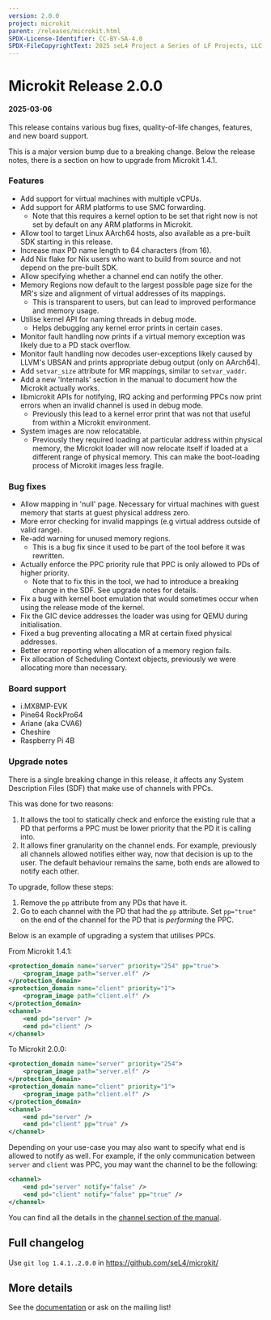 ```yaml
---
version: 2.0.0
project: microkit
parent: /releases/microkit.html
SPDX-License-Identifier: CC-BY-SA-4.0
SPDX-FileCopyrightText: 2025 seL4 Project a Series of LF Projects, LLC.
---
```


# Microkit Release 2.0.0

#### 2025-03-06

This release contains various bug fixes, quality-of-life changes, features, and
new board support.

This is a major version bump due to a breaking change. Below the release notes,
there is a section on how to upgrade from Microkit 1.4.1.

### Features

* Add support for virtual machines with multiple vCPUs.
* Add support for ARM platforms to use SMC forwarding.
    * Note that this requires a kernel option to be set that right now is not
      set by default on any ARM platforms in Microkit.
* Allow tool to target Linux AArch64 hosts, also available as a pre-built SDK
  starting in this release.
* Increase max PD name length to 64 characters (from 16).
* Add Nix flake for Nix users who want to build from source and not depend on
  the pre-built SDK.
* Allow specifying whether a channel end can notify the other.
* Memory Regions now default to the largest possible page size for the MR's size
  and alignment of virtual addresses of its mappings.
    * This is transparent to users, but can lead to improved performance and
      memory usage.
* Utilise kernel API for naming threads in debug mode.
    * Helps debugging any kernel error prints in certain cases.
* Monitor fault handling now prints if a virtual memory exception was likely due
  to a PD stack overflow.
* Monitor fault handling now decodes user-exceptions likely caused by LLVM's
  UBSAN and prints appropriate debug output (only on AArch64).
* Add `setvar_size` attribute for MR mappings, similar to `setvar_vaddr`.
* Add a new 'Internals' section in the manual to document how the Microkit
  actually works.
* libmicrokit APIs for notifying, IRQ acking and performing PPCs now print
  errors when an invalid channel is used in debug mode.
    * Previously this lead to a kernel error print that was not that useful from
      within a Microkit environment.
* System images are now relocatable.
    * Previously they required loading at particular address within physical
      memory, the Microkit loader will now relocate itself if loaded at a
      different range of physical memory. This can make the boot-loading process
      of Microkit images less fragile.

### Bug fixes

* Allow mapping in 'null' page. Necessary for virtual machines with guest memory
  that starts at guest physical address zero.
* More error checking for invalid mappings (e.g virtual address outside of valid
  range).
* Re-add warning for unused memory regions.
    * This is a bug fix since it used to be part of the tool before it was rewritten.
* Actually enforce the PPC priority rule that PPC is only allowed to PDs of higher
  priority.
    * Note that to fix this in the tool, we had to introduce a breaking change
      in the SDF. See upgrade notes for details.
* Fix a bug with kernel boot emulation that would sometimes occur when using
  the release mode of the kernel.
* Fix the GIC device addresses the loader was using for QEMU during
  initialisation.
* Fixed a bug preventing allocating a MR at certain fixed physical addresses.
* Better error reporting when allocation of a memory region fails.
* Fix allocation of Scheduling Context objects, previously we were allocating
  more than necessary.

### Board support

* i.MX8MP-EVK
* Pine64 RockPro64
* Ariane (aka CVA6)
* Cheshire
* Raspberry Pi 4B

### Upgrade notes

There is a single breaking change in this release, it affects any
System Description Files (SDF) that make use of channels with PPCs.

This was done for two reasons:

1. It allows the tool to statically check and enforce the existing rule that a
   PD that performs a PPC must be lower priority that the PD it is calling into.
2. It allows finer granularity on the channel ends. For example, previously
   all channels allowed notifies either way, now that decision is up to the
   user. The default behaviour remains the same, both ends are allowed to
   notify each other.

To upgrade, follow these steps:

1. Remove the `pp` attribute from any PDs that have it.
2. Go to each channel with the PD that had the `pp` attribute. Set `pp="true"`
   on the end of the channel for the PD that is *performing* the PPC.

Below is an example of upgrading a system that utilises PPCs.

From Microkit 1.4.1:
```xml
<protection_domain name="server" priority="254" pp="true">
    <program_image path="server.elf" />
</protection_domain>
<protection_domain name="client" priority="1">
    <program_image path="client.elf" />
</protection_domain>
<channel>
    <end pd="server" />
    <end pd="client" />
</channel>
```

To Microkit 2.0.0:
```xml
<protection_domain name="server" priority="254">
    <program_image path="server.elf" />
</protection_domain>
<protection_domain name="client" priority="1">
    <program_image path="client.elf" />
</protection_domain>
<channel>
    <end pd="server" />
    <end pd="client" pp="true" />
</channel>
```

Depending on your use-case you may also want to specify what end is allowed
to notify as well. For example, if the only communication between `server`
and `client` was PPC, you may want the channel to be the following:
```xml
<channel>
    <end pd="server" notify="false" />
    <end pd="client" notify="false" pp="true" />
</channel>
```

You can find all the details in the
[channel section of the manual](https://github.com/seL4/microkit/blob/2.0.0/docs/manual.md#channel).

## Full changelog

Use `git log 1.4.1..2.0.0` in <https://github.com/seL4/microkit/>

## More details

See the [documentation](https://github.com/seL4/microkit/blob/main/docs/manual.md)
or ask on the mailing list!
